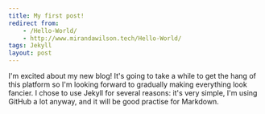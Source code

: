 ```yaml
---
title: My first post!
redirect from:
    - /Hello-World/
    - http://www.mirandawilson.tech/Hello-World/
tags: Jekyll
layout: post
---
```


I'm excited about my new blog! It's going to take a while to get the hang of this platform so I'm looking forward to gradually making everything look fancier. I chose to use Jekyll for several reasons: it's very simple, I'm using GitHub a lot anyway, and it will be good practise for Markdown.
